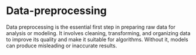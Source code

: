# Data-preprocessing
Data preprocessing is the essential first step in preparing raw data for analysis or modeling. It involves cleaning, transforming, and organizing data to improve its quality and make it suitable for algorithms. Without it, models can produce misleading or inaccurate results.
